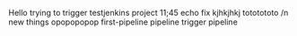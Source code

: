 Hello
trying to trigger testjenkins project
11;45
echo fix
kjhkjhkj
tototototo
 /n
 new things
opopopopop
first-pipeline
pipeline
trigger pipeline 
